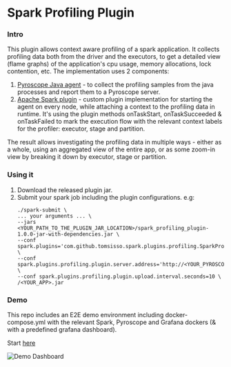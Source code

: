 # Spark Profiling Plugin 

### Intro
This plugin allows context aware profiling of a spark application. It collects profiling data both from the driver and the executors, to get a detailed view (flame graphs) of the application's cpu usage, memory allocations, lock contention, etc.
The implementation uses 2 components:
1. [Pyroscope Java agent](https://grafana.com/docs/pyroscope/next/configure-client/language-sdks/java/) - to collect the profiling samples from the java processes and report them to a Pyroscope server.
2. [Apache Spark plugin](https://spark.apache.org/docs/latest/api/java/index.html?org/apache/spark/api/plugin/SparkPlugin.html) - custom plugin implementation for starting the agent on every node, while attaching a context to the profiling data in runtime. 
It's using the plugin methods onTaskStart, onTaskSucceeded & onTaskFailed to mark the execution flow with the relevant context labels for the profiler: executor, stage and partition.

The result allows investigating the profiling data in multiple ways - either as a whole, using an aggregated view of the entire app, or as some zoom-in view by breaking it down by executor, stage or partition.

### Using it
1. Download the released plugin jar. 
2. Submit your spark job including the plugin configurations. e.g:
   ``` 
   ./spark-submit \
   ... your arguments ... \
   --jars <YOUR_PATH_TO_THE_PLUGIN_JAR_LOCATION>/spark_profiling_plugin-1.0.0-jar-with-dependencies.jar \
   --conf spark.plugins='com.github.tomsisso.spark.plugins.profiling.SparkProfilingPlugin' \
   --conf spark.plugins.profiling.plugin.server.address='http://<YOUR_PYROSCOPE_SERVER>:4040' \
   --conf spark.plugins.profiling.plugin.upload.interval.seconds=10 \
   /<YOUR_APP>.jar
   ```
   
### Demo
This repo includes an E2E demo environment including docker-compose.yml with the relevant Spark, Pyroscope and Grafana dockers (& with a predefined grafana dashboard).

Start [here](https://github.com/tomsisso/spark-profiling-plugin/blob/main/demo_app/README.md)

![Demo Dashboard](https://github.com/tomsisso/spark-profiling-plugin/assets/25052755/cc36dd67-9c1c-488f-9e4b-e6ced03912c3)
